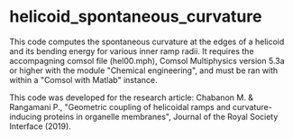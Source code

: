 # helicoid_spontaneous_curvature


This code computes the spontaneous curvature at the edges of a helicoid and its bending energy for various inner ramp radii. It requires the accompagning comsol file (hel00.mph), Comsol Multiphysics version 5.3a or higher with the module "Chemical engineering", and must be ran with within a "Comsol with Matlab" instance.

This code was developed for the research article:
Chabanon M. & Rangamani P., "Geometric coupling of helicoidal ramps and curvature-inducing proteins in organelle membranes", Journal of the Royal Society Interface (2019).
